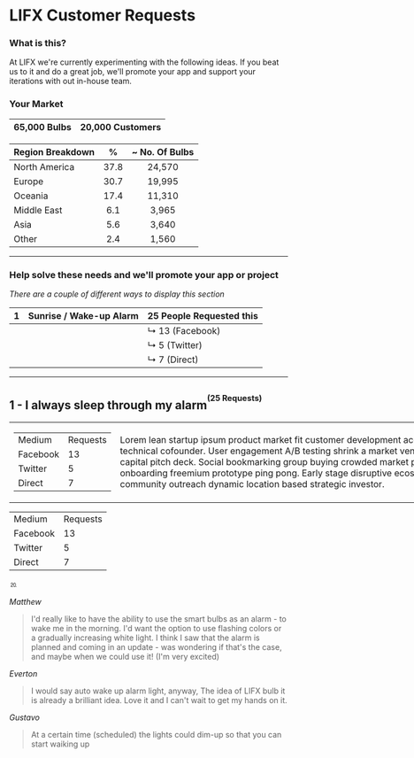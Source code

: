 # LIFX Customer Requests

### What is this?

At LIFX we're currently experimenting with the following ideas. If you beat us to it and do a great job, we'll promote your app and support your iterations with out in-house team.

### Your Market

| 65,000 Bulbs | 20,000 Customers |
|:------------:|:----------------:|

| Region Breakdown | % | ~ No. Of Bulbs |
|:---|:---:|:---:|
| North America | 37.8 | 24,570 |
| Europe | 30.7 | 19,995 |
| Oceania | 17.4 | 11,310 |
| Middle East | 6.1 | 3,965 |
| Asia | 5.6 | 3,640 |
| Other | 2.4 | 1,560 |

---------------------------------------------

### Help solve these needs and we'll promote your app or project
_There are a couple of different ways to display this section_

| 1 | Sunrise / Wake-up Alarm | 25 People Requested this |
|:-:|:-----------------------|:------------------------|
||| ↳ 13 (Facebook) |
||| ↳ 5 (Twitter) |
||| ↳ 7 (Direct) |

---------------------------------------------

## 1   -   I always sleep through my alarm<sup><sup>(25 Requests)</sup></sup>

<table style="width:800px">
<tr>
  <td><table>
    <tr>
        <td>Medium</td>
        <td>Requests</td>
    </tr>
    <tr>
        <td>Facebook</td>
        <td>13</td>
    </tr>
    <tr>
        <td>Twitter</td>
        <td>5</td>
    </tr>
    <tr>
        <td>Direct</td>
        <td>7</td>
    </tr>
</table></td>
  <td>Lorem lean startup ipsum product market fit customer development acquihire technical cofounder. User engagement A/B testing shrink a market venture capital pitch deck. Social bookmarking group buying crowded market pivot onboarding freemium prototype ping pong. Early stage disruptive ecosystem community outreach dynamic location based strategic investor. </td>
</tr>
</table>

<table>
    <tr>
        <td>Medium</td>
        <td>Requests</td>
    </tr>
    <tr>
        <td>Facebook</td>
        <td>13</td>
    </tr>
    <tr>
        <td>Twitter</td>
        <td>5</td>
    </tr>
    <tr>
        <td>Direct</td>
        <td>7</td>
    </tr>
</table>

<!--
| Medium | Requests|
|:----|:---:|
| Facebook | 13 |
| Twitter | 5 |
| Direct | 7 | 
-->

&#9371;

_Matthew_ 
> I'd really like to have the ability to use the smart bulbs as an alarm - to wake me in the morning. I'd want the option to use flashing colors or a gradually increasing white light. I think I saw that the alarm is planned and coming in an update - was wondering if that's the case, and maybe when we could use it! (I'm very excited)

_Everton_ 
> I would say auto wake up alarm light, anyway, The idea of LIFX bulb it is already a brilliant idea. Love it and I can't wait to get my hands on it.

_Gustavo_
> At a certain time (scheduled) the lights could dim-up so that you can start waiking up

